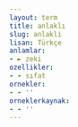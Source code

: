 ```yaml
---
layout: term
title: anlaklı
slug: anlakli
lisan: Türkçe
anlamlar:
- ► zeki
ozellikler:
- - sıfat
ornekler:
- - ''
orneklerkaynak:
- - ''
---
```

